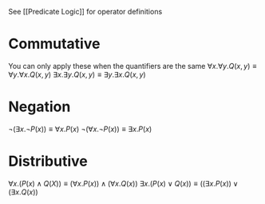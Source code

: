 See [[Predicate Logic]] for operator definitions

# Commutative
You can only apply these when the quantifiers are the same
$\forall x. \forall y. Q(x, y) \equiv \forall y. \forall x. Q(x, y)$
$\exists x. \exists y. Q(x, y) \equiv \exists y. \exists x. Q(x, y)$

# Negation
$\lnot (\exists x. \lnot P(x)) \equiv \forall x. P(x)$
$\lnot(\forall x. \lnot P(x)) \equiv \exists x. P(x)$

# Distributive
$\forall x. (P(x) \land Q(X)) \equiv (\forall x. P(x)) \land (\forall x. Q(x))$
$\exists x. (P(x) \lor Q(x)) \equiv ((\exists x. P(x)) \lor (\exists x. Q(x))$